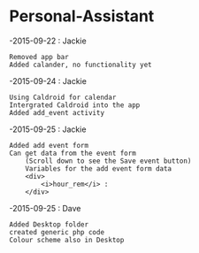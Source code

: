 # Personal-Assistant


-2015-09-22 : Jackie 

	Removed app bar 	
	Added calander, no functionality yet 
	
-2015-09-24 : Jackie 

	Using Caldroid for calendar 	
	Intergrated Caldroid into the app	
	Added add_event activity

-2015-09-25 : Jackie

	Added add event form
	Can get data from the event form 
		(Scroll down to see the Save event button)
		Variables for the add event form data
		<div>
			<i>hour_rem</i> : 
		</div>
	
-2015-09-25 : Dave
	
	Added Desktop folder
	created generic php code
	Colour scheme also in Desktop
